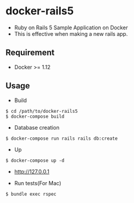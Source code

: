 # docker-rails5

* Ruby on Rails 5 Sample Application on Docker
* This is effective when making a new rails app.

## Requirement
* Docker >= 1.12

## Usage
* Build
```
$ cd /path/to/docker-rails5
$ docker-compose build
```

* Database creation
```
$ docker-compose run rails rails db:create
```

* Up
```
$ docker-compose up -d
```

* http://127.0.0.1

* Run tests(For Mac)
```
$ bundle exec rspec
```
